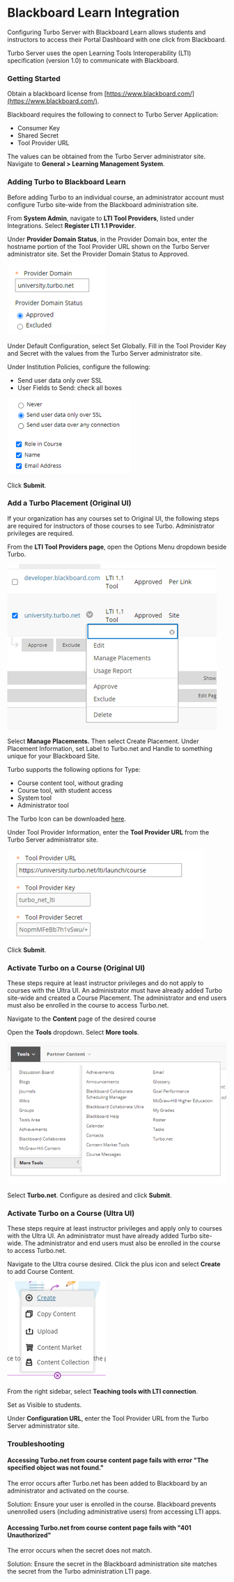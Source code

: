 # Blackboard Learn Integration

Configuring Turbo Server with Blackboard Learn allows students and instructors to access their Portal Dashboard with one click from Blackboard.

Turbo Server uses the open Learning Tools Interoperability (LTI) specification (version 1.0) to communicate with Blackboard.

### Getting Started

Obtain a blackboard license from [https://www.blackboard.com/](https://www.blackboard.com/).

Blackboard requires the following to connect to Turbo Server Application:

- Consumer Key
- Shared Secret
- Tool Provider URL

The values can be obtained from the Turbo Server administrator site. Navigate to **General > Learning Management System**.

### Adding Turbo to Blackboard Learn

Before adding Turbo to an individual course, an administrator account must configure Turbo site-wide from the Blackboard administration site.

From **System Admin**, navigate to **LTI Tool Providers**, listed under Integrations. Select **Register LTI 1.1 Provider**.

Under **Provider Domain Status**, in the Provider Domain box, enter the hostname portion of the Tool Provider URL shown on the Turbo Server administrator site. Set the Provider Domain Status to Approved.

![Bb ProviderDomain](/images/bb_providerdomain.png)

Under Default Configuration, select Set Globally. Fill in the Tool Provider Key and Secret with the values from the Turbo Server administrator site.

Under Institution Policies, configure the following:

- Send user data only over SSL
- User Fields to Send: check all boxes

![Bb PrivacyConfig](/images/bb_privacyconfig.png)

Click **Submit**.

### Add a Turbo Placement (Original UI)

If your organization has any courses set to Original UI, the following steps are required for instructors of those courses to see Turbo. Administrator privileges are required.

From the **LTI Tool Providers page**, open the Options Menu dropdown beside Turbo.

![Bb ToolOptionMenu](/images/bb_tooloptionmenu.png)

Select **Manage Placements.** Then select Create Placement. Under Placement Information, set Label to Turbo.net and Handle to something unique for your Blackboard Site.

Turbo supports the following options for Type:

- Course content tool, without grading
- Course tool, with student access
- System tool
- Administrator tool

The Turbo Icon can be downloaded [here](https://start-c.turbo.net/images/turboiconlarge.png "Turbo Icon").

Under Tool Provider Information, enter the **Tool Provider URL** from the Turbo Server administrator site.

![Bb ToolPlacementURL](/images/bb_toolplacementurl.png)

Click **Submit**.

### Activate Turbo on a Course (Original UI)

These steps require at least instructor privileges and do not apply to courses with the Ultra UI. An administrator must have already added Turbo site-wide and created a Course Placement. The administrator and end users must also be enrolled in the course to access Turbo.net.

Navigate to the **Content** page of the desired course

Open the **Tools** dropdown. Select **More tools**.

![Bb ToolsDropdownMenu](/images/bb_toolsdropdownmenu.png)

Select **Turbo.net**. Configure as desired and click **Submit**.

### Activate Turbo on a Course (Ultra UI)

These steps require at least instructor privileges and apply only to courses with the Ultra UI. An administrator must have already added Turbo site-wide. The administrator and end users must also be enrolled in the course to access Turbo.net.

Navigate to the Ultra course desired. Click the plus icon and select **Create** to add Course Content.

![BbUltra Create](/images/bbultra_create.png)

From the right sidebar, select **Teaching tools with LTI connection**.

Set as Visible to students.

Under **Configuration URL**, enter the Tool Provider URL from the Turbo Server administrator site.

### Troubleshooting

#### Accessing Turbo.net from course content page fails with error "The specified object was not found."

The error occurs after Turbo.net has been added to Blackboard by an administrator and activated on the course.

Solution:
Ensure your user is enrolled in the course. Blackboard prevents unenrolled users (including administrative users) from accessing LTI apps.

#### Accessing Turbo.net from course content page fails with "401 Unauthorized"

The error occurs when the secret does not match.

Solution:
Ensure the secret in the Blackboard administration site matches the secret from the Turbo administration LTI page.

